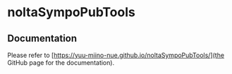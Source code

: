 # noltaSympoPubTools

## Documentation

Please refer to [https://yuu-miino-nue.github.io/noltaSympoPubTools/](the GitHub page for the documentation).